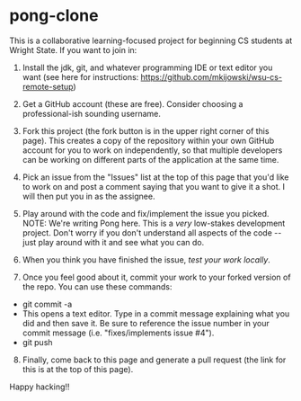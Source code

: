 # pong-clone

This is a collaborative learning-focused project for beginning CS students at Wright State. If you want to join in:

1. Install the jdk, git, and whatever programming IDE or text editor you want (see here for instructions: https://github.com/mkijowski/wsu-cs-remote-setup)

2. Get a GitHub account (these are free). Consider choosing a professional-ish sounding username.

3. Fork this project (the fork button is in the upper right corner of this page). This creates a copy of the repository within your own GitHub account for you to work on independently, so that multiple developers can be working on different parts of the application at the same time.

4. Pick an issue from the "Issues" list at the top of this page that you'd like to work on and post a comment saying that you want to give it a shot. I will then put you in as the assignee.

5. Play around with the code and fix/implement the issue you picked. NOTE: We're writing Pong here. This is a *very* low-stakes development project. Don't worry if you don't understand all aspects of the code -- just play around with it and see what you can do.

6. When you think you have finished the issue, *test your work locally*.

7. Once you feel good about it, commit your work to your forked version of the repo. You can use these commands:

  * git commit -a
  * This opens a text editor. Type in a commit message explaining what you did and then save it. Be sure to reference the issue number in your commit message (i.e. "fixes/implements issue #4").
  * git push
  
8. Finally, come back to this page and generate a pull request (the link for this is at the top of this page).

Happy hacking!!

